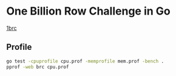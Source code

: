 # One Billion Row Challenge in Go

[1brc](https://github.com/gunnarmorling/1brc/tree/main)

## Profile

```bash
go test -cpuprofile cpu.prof -memprofile mem.prof -bench .
pprof -web brc cpu.prof
```

